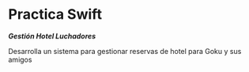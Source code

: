 # Practica Swift 

***Gestión Hotel Luchadores***

Desarrolla un sistema para gestionar reservas de hotel para Goku y sus amigos
